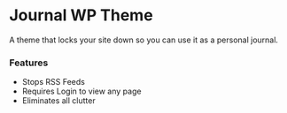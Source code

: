 # Journal WP Theme

A theme that locks your site down so you can use it as a personal journal.

### Features

- Stops RSS Feeds
- Requires Login to view any page
- Eliminates all clutter

